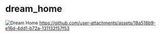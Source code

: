 # dream_home
![Dream Home](https://github.com/user-attachments/assets/81708613-af24-4b22-8ca1-c33b84fc6191)
https://github.com/user-attachments/assets/18a518b9-e16d-4dd1-b72a-131132f57f53
